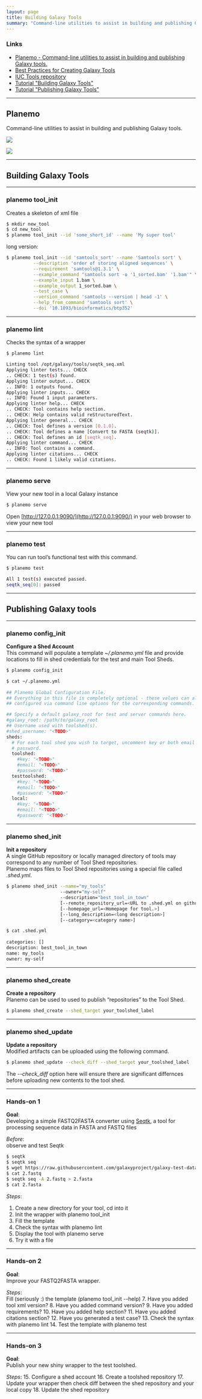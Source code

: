```yaml
---
layout: page
title: Building Galaxy Tools
summary: "Command-line utilities to assist in building and publishing Galaxy tools."
---
```


### Links

* [Planemo - Command-line utilities to assist in building and publishing Galaxy tools.](https://planemo.readthedocs.io/en/latest/)
* [Best Practices for Creating Galaxy Tools](http://planemo.readthedocs.io/en/latest/standards/docs/best_practices/tool_xml.html)
* [IUC Tools repository](https://github.com/galaxyproject/tools-iuc)
* [Tutorial "Building Galaxy Tools"](https://planemo.readthedocs.io/en/latest/writing_standalone.html)
* [Tutorial "Publishing Galaxy Tools"](https://planemo.readthedocs.io/en/latest/publishing.html)
  

---
## Planemo 

Command-line utilities to assist in building and publishing Galaxy tools.

![]({{site.url}}/images/08.planemo-logo.png)



![]({{site.url}}/images/08.big_picture.png)

---
## Building Galaxy Tools

  
---
### planemo tool_init

Creates a skeleton of xml file

```bash
$ mkdir new_tool
$ cd new_tool
$ planemo tool_init --id 'some_short_id' --name 'My super tool'
```

long version:

```bash
$ planemo tool_init --id 'samtools_sort' --name 'Samtools sort' \
          --description 'order of storing aligned sequences' \
          --requirement 'samtools@1.3.1' \
          --example_command "samtools sort -o '1_sorted.bam' '1.bam'" \
          --example_input 1.bam \
          --example_output 1_sorted.bam \
          --test_case \
          --version_command 'samtools --version | head -1' \
          --help_from_command 'samtools sort' \
          --doi '10.1093/bioinformatics/btp352'
```
  
---
### planemo lint

Checks the syntax of a wrapper

```bash
$ planemo lint
```

```bash
Linting tool /opt/galaxy/tools/seqtk_seq.xml
Applying linter tests... CHECK
.. CHECK: 1 test(s) found.
Applying linter output... CHECK
.. INFO: 1 outputs found.
Applying linter inputs... CHECK
.. INFO: Found 1 input parameters.
Applying linter help... CHECK
.. CHECK: Tool contains help section.
.. CHECK: Help contains valid reStructuredText.
Applying linter general... CHECK
.. CHECK: Tool defines a version [0.1.0].
.. CHECK: Tool defines a name [Convert to FASTA (seqtk)].
.. CHECK: Tool defines an id [seqtk_seq].
Applying linter command... CHECK
.. INFO: Tool contains a command.
Applying linter citations... CHECK
.. CHECK: Found 1 likely valid citations.
```
  
---
### planemo serve

View your new tool in a local Galaxy instance

```bash
$ planemo serve
```

Open [http://127.0.0.1:9090/](http://127.0.0.1:9090/) in your web browser to view your new tool
  
---
### planemo test

You can run tool’s functional test with this command. 

```bash
$ planemo test
```

```bash
All 1 test(s) executed passed.
seqtk_seq[0]: passed
```
  
---
## Publishing Galaxy tools
  
---
### planemo config_init
**Configure a Shed Account**  
This command will populate a template *~/.planemo.yml* file and provide locations to fill in shed credentials for the test and main Tool Sheds.

```bash
$ planemo config_init
```

```bash
$ cat ~/.planemo.yml
  
## Planemo Global Configuration File.
## Everything in this file is completely optional - these values can all be
## configured via command line options for the corresponding commands.

## Specify a default galaxy_root for test and server commands here.
#galaxy_root: /path/to/galaxy_root
## Username used with toolshed(s).
#shed_username: "<TODO>"
sheds:
  # For each tool shed you wish to target, uncomment key or both email and
  # password.
  toolshed:
    #key: "<TODO>"
    #email: "<TODO>"
    #password: "<TODO>"
  testtoolshed:
    #key: "<TODO>"
    #email: "<TODO>"
    #password: "<TODO>"
  local:
    #key: "<TODO>"
    #email: "<TODO>"
    #password: "<TODO>"

```
  
---
### planemo shed_init
**Init a repository**   
A single GitHub repository or locally managed directory of tools may correspond to any number of Tool Shed repositories.  
Planemo maps files to Tool Shed repositories using a special file called *.shed.yml*.

```bash
$ planemo shed_init --name="my_tools" 
                    --owner="my-self" 
                    --description="best_tool_in_town"
                    [--remote_repository_url=<URL to .shed.yml on github>]
                    [--homepage_url=<Homepage for tool.>]
                    [--long_description=<long description>]
                    [--category=<category name>]
```
  
```bash
$ cat .shed.yml
  
categories: []
description: best_tool_in_town
name: my_tools
owner: my-self
```
  
---
### planemo shed_create
**Create a repository**  
Planemo can be used to used to publish “repositories” to the Tool Shed.
  
```bash
$ planemo shed_create --shed_target your_toolshed_label
```
  
---
### planemo shed_update
**Update a repository**  
Modified artifacts can be uploaded using the following command.

```bash
$ planemo shed_update --check_diff --shed_target your_toolshed_label
```
The *--check_diff* option here will ensure there are significant differnces before uploading new contents to the tool shed.
  

---
### Hands-on 1

**Goal**:  
Developing a simple FASTQ2FASTA converter using [Seqtk](https://github.com/lh3/seqtk), a tool for processing sequence data in FASTA and
 FASTQ files

*Before*:  
observe and test Seqtk

```bash
$ seqtk
$ seqtk seq
$ wget https://raw.githubusercontent.com/galaxyproject/galaxy-test-data/master/2.fastq
$ cat 2.fastq
$ seqtk seq -A 2.fastq > 2.fasta
$ cat 2.fasta
```

*Steps*:

1. Create a new directory for your tool, cd into it
2. Init the wrapper with planemo tool_init
3. Fill the template 
4. Check the syntax with planemo lint
5. Display the tool with planemo serve
6. Try it with a file

---
### Hands-on 2

**Goal**:  
Improve your FASTQ2FASTA wrapper.

*Steps*:  
Fill (seriously :) the template (planemo tool_init --help)
7. Have you added tool xml version?
8. Have you added command version?
9. Have you added requirements?
10. Have you added help section?
11. Have you added citations section?
12. Have you generated a test case?
13. Check the syntax with planemo lint
14. Test the template with planemo test

---
### Hands-on 3

**Goal**:  
Publish  your new shiny wrapper to the test toolshed.

*Steps*:
15. Configure a shed account
16. Create a toolshed repository
17. Update your wrapper then check diff between the shed repository and your 
local copy
18. Update the shed repository

